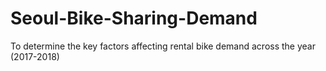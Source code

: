 # Seoul-Bike-Sharing-Demand
To determine the key factors affecting rental bike demand across the year (2017-2018)
